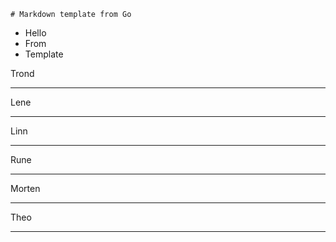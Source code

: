 

	# Markdown template from Go

 + Hello
 + From
 + Template


Trond

--- 

Lene

--- 

Linn

--- 

Rune

--- 

Morten

--- 

Theo

--- 


	
